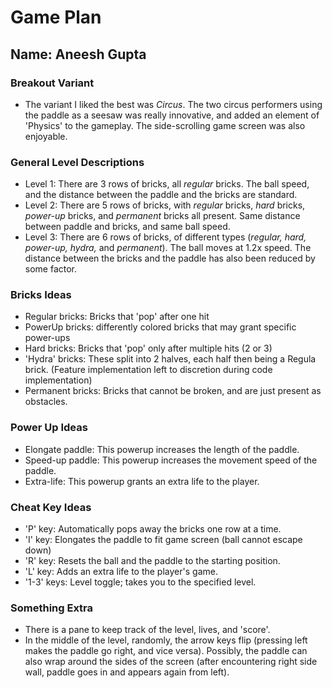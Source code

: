 # Game Plan
## Name: Aneesh Gupta

### Breakout Variant
* The variant I liked the best was *Circus*. The two circus performers using the paddle as a seesaw was really innovative, and added an element of 'Physics' to the gameplay. The side-scrolling game screen was also enjoyable.
### General Level Descriptions
* Level 1: There are 3 rows of bricks, all *regular* bricks. The ball speed, and the distance between the paddle and the bricks are standard.
* Level 2: There are 5 rows of bricks, with *regular* bricks, *hard* bricks, *power-up* bricks, and *permanent* bricks all present. Same distance between paddle and bricks, and same ball speed.
* Level 3: There are 6 rows of bricks, of different types (*regular, hard, power-up, hydra,* and *permanent*). The ball moves at 1.2x speed. The distance between the bricks and the paddle has also been reduced by some factor.

### Bricks Ideas
* Regular bricks: Bricks that 'pop' after one hit
* PowerUp bricks: differently colored bricks that may grant specific power-ups
* Hard bricks: Bricks that 'pop' only after multiple hits (2 or 3)
* 'Hydra' bricks: These split into 2 halves, each half then being a Regula brick. (Feature implementation left to discretion during code implementation)
* Permanent bricks: Bricks that cannot be broken, and are just present as obstacles.

### Power Up Ideas
* Elongate paddle: This powerup increases the length of the paddle.
* Speed-up paddle: This powerup increases the movement speed of the paddle.
* Extra-life: This powerup grants an extra life to the player.

### Cheat Key Ideas
* 'P' key: Automatically pops away the bricks one row at a time.
* 'I' key: Elongates the paddle to fit game screen (ball cannot escape down)
* 'R' key: Resets the ball and the paddle to the starting position.
* 'L' key: Adds an extra life to the player's game.
* '1-3' keys: Level toggle; takes you to the specified level.
### Something Extra
* There is a pane to keep track of the level, lives, and 'score'.
* In the middle of the level, randomly, the arrow keys flip (pressing left makes the paddle go right, and vice versa). Possibly, the paddle can also wrap around the sides of the screen (after encountering right side wall, paddle goes in and appears again from left).
